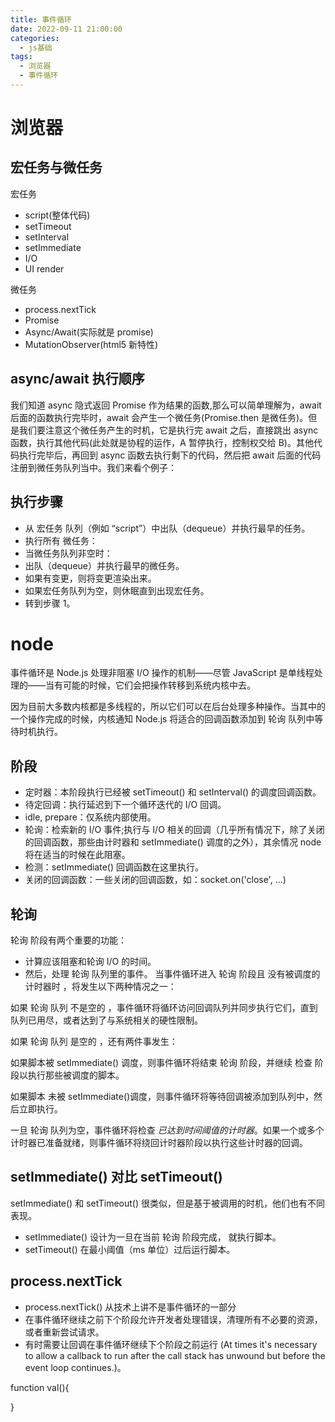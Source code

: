 ```yaml
---
title: 事件循环
date: 2022-09-11 21:00:00
categories:
  - js基础
tags:
  - 浏览器
  - 事件循环
---
```


# 浏览器

## 宏任务与微任务

宏任务

- script(整体代码)
- setTimeout
- setInterval
- setImmediate
- I/O
- UI render

微任务

- process.nextTick
- Promise
- Async/Await(实际就是 promise)
- MutationObserver(html5 新特性)

## async/await 执行顺序

我们知道 async 隐式返回 Promise 作为结果的函数,那么可以简单理解为，await 后面的函数执行完毕时，await 会产生一个微任务(Promise.then 是微任务)。但是我们要注意这个微任务产生的时机，它是执行完 await 之后，直接跳出 async 函数，执行其他代码(此处就是协程的运作，A 暂停执行，控制权交给 B)。其他代码执行完毕后，再回到 async 函数去执行剩下的代码，然后把 await 后面的代码注册到微任务队列当中。我们来看个例子：

## 执行步骤

- 从 宏任务 队列（例如 “script”）中出队（dequeue）并执行最早的任务。
- 执行所有 微任务：
- 当微任务队列非空时：
- 出队（dequeue）并执行最早的微任务。
- 如果有变更，则将变更渲染出来。
- 如果宏任务队列为空，则休眠直到出现宏任务。
- 转到步骤 1。

# node

事件循环是 Node.js 处理非阻塞 I/O 操作的机制——尽管 JavaScript 是单线程处理的——当有可能的时候，它们会把操作转移到系统内核中去。

因为目前大多数内核都是多线程的，所以它们可以在后台处理多种操作。当其中的一个操作完成的时候，内核通知 Node.js 将适合的回调函数添加到 轮询 队列中等待时机执行。

## 阶段

- 定时器：本阶段执行已经被 setTimeout() 和 setInterval() 的调度回调函数。
- 待定回调：执行延迟到下一个循环迭代的 I/O 回调。
- idle, prepare：仅系统内部使用。
- 轮询：检索新的 I/O 事件;执行与 I/O 相关的回调（几乎所有情况下，除了关闭的回调函数，那些由计时器和 setImmediate() 调度的之外），其余情况 node 将在适当的时候在此阻塞。
- 检测：setImmediate() 回调函数在这里执行。
- 关闭的回调函数：一些关闭的回调函数，如：socket.on('close', ...)

## 轮询

轮询 阶段有两个重要的功能：

- 计算应该阻塞和轮询 I/O 的时间。
- 然后，处理 轮询 队列里的事件。
  当事件循环进入 轮询 阶段且 没有被调度的计时器时 ，将发生以下两种情况之一：

如果 轮询 队列 不是空的 ，事件循环将循环访问回调队列并同步执行它们，直到队列已用尽，或者达到了与系统相关的硬性限制。

如果 轮询 队列 是空的 ，还有两件事发生：

如果脚本被 setImmediate() 调度，则事件循环将结束 轮询 阶段，并继续 检查 阶段以执行那些被调度的脚本。

如果脚本 未被 setImmediate()调度，则事件循环将等待回调被添加到队列中，然后立即执行。

一旦 轮询 队列为空，事件循环将检查 _已达到时间阈值的计时器_。如果一个或多个计时器已准备就绪，则事件循环将绕回计时器阶段以执行这些计时器的回调。

## setImmediate() 对比 setTimeout()

setImmediate() 和 setTimeout() 很类似，但是基于被调用的时机，他们也有不同表现。

- setImmediate() 设计为一旦在当前 轮询 阶段完成， 就执行脚本。
- setTimeout() 在最小阈值（ms 单位）过后运行脚本。

## process.nextTick

- process.nextTick() 从技术上讲不是事件循环的一部分
- 在事件循环继续之前下个阶段允许开发者处理错误，清理所有不必要的资源，或者重新尝试请求。
- 有时需要让回调在事件循环继续下个阶段之前运行 (At times it's necessary to allow a callback to run after the call stack has unwound but before the event loop continues.)。

function val(){

}
